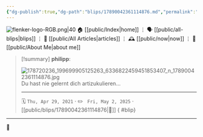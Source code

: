 ```yaml
---
{"dg-publish":true,"dg-path":"blips/17890042361114876.md","permalink":"/blips/17890042361114876/","title":"philipp on instagram @ 2021-04-29"}
---
```



<div class="transclusion internal-embed is-loaded"><div class="markdown-embed">




![flenker-logo-RGB.png|40](/img/user/attachments/flenker-logo-RGB.png)
🏠 [[public/Index\|home]]  ⋮ 🗣️ [[public/all-blips\|blips]] ⋮  📝 [[public/All Articles\|articles]]  ⋮ 🕰️ [[public/now\|now]] ⋮ 🪪 [[public/About Me\|about me]]


</div></div>


> [!summary] **philipp**:
>
> ![178720236_199699905125263_6336822459451853407_n_17890042361114876.jpg](/img/user/attachments/178720236_199699905125263_6336822459451853407_n_17890042361114876.jpg)
> Du hast nie gelernt dich artizukulieren...
> - - -
>
> 🗓️ <code>Thu, Apr 29, 2021</code>  · ✏️ <code> Fri, May 2, 2025</code>  · [[public/blips/17890042361114876\|🔗]]
{ #blip}


- - -

 👾
